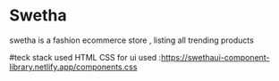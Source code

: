 # Swetha 
swetha is a fashion ecommerce store , listing all trending products 

#teck stack used
HTML
CSS
for ui used :https://swethaui-component-library.netlify.app/components.css

